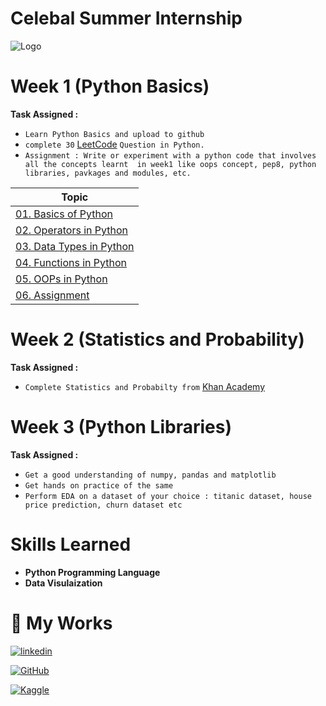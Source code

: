 # Celebal Summer Internship

![Logo](https://celebaltech.com/assets/img/celebal.webp)

# Week 1 (Python Basics)

**Task Assigned :**

- `Learn Python Basics and upload to github`
- `complete 30` [LeetCode](https://leetcode.com/problemset/all/) `Question in Python.`
- `Assignment : Write or experiment with a python code that involves all the concepts learnt  in week1 like oops concept, pep8, python libraries, pavkages and modules, etc.`

| Topic                                                                                                                                  |
| -------------------------------------------------------------------------------------------------------------------------------------- |
| [01. Basics of Python](https://github.com/BlamerX/Celebal-Summer-Internship/tree/master/Week%201/01.%20Basics%20of%20Python)           |
| [02. Operators in Python](https://github.com/BlamerX/Celebal-Summer-Internship/tree/master/Week%201/02.%20Operators%20in%20Python)     |
| [03. Data Types in Python](https://github.com/BlamerX/Celebal-Summer-Internship/tree/master/Week%201/03.%20Data%20Types%20in%20Python) |
| [04. Functions in Python](https://github.com/BlamerX/Celebal-Summer-Internship/tree/master/Week%201/04.%20Functions%20in%20Python)     |
| [05. OOPs in Python](https://github.com/BlamerX/Celebal-Summer-Internship/tree/master/Week%201/05.%20OOPs%20in%20Python)               |
| [06. Assignment](https://github.com/BlamerX/Celebal-Summer-Internship/tree/master/Week%201/06.%20Simple%20Project)                     |

# Week 2 (Statistics and Probability)

**Task Assigned :**

- `Complete Statistics and Probabilty from` [Khan Academy](https://www.khanacademy.org/math/statistics-probability)

# Week 3 (Python Libraries)

**Task Assigned :**

- `Get a good understanding of numpy, pandas and matplotlib`
- `Get hands on practice of the same`
- `Perform EDA on a dataset of your choice : titanic dataset, house price prediction, churn dataset etc`

# Skills Learned

- **Python Programming Language**
- **Data Visulaization**

# 🔗 My Works

[![linkedin](https://img.shields.io/badge/linkedin-0A66C2?style=for-the-badge&logo=linkedin&logoColor=white)](https://www.linkedin.com/in/adarsh-kumar-374150171/)

[![GitHub](https://img.shields.io/badge/GitHub-100000?style=for-the-badge&logo=github&Color=white)](https://github.com/BlamerX)

[![Kaggle](https://img.shields.io/badge/Kaggle-20BEFF?style=for-the-badge&logo=kaggle&logoColor=white)](https://www.kaggle.com/blamerx)

